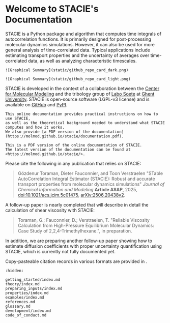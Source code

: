 # Welcome to STACIE's Documentation

STACIE is a Python package and algorithm that computes time integrals of autocorrelation functions.
It is primarily designed for post-processing molecular dynamics simulations.
However, it can also be used for more general analysis of time-correlated data.
Typical applications include estimating transport properties
and the uncertainty of averages over time-correlated data,
as well as analyzing characteristic timescales.

```{only} html
![Graphical Summary](static/github_repo_card_dark.png)
```

```{only} latex
![Graphical Summary](static/github_repo_card_light.png)
```

STACIE is developed in the context of a collaboration between
the [Center for Molecular Modeling](https://molmod.ugent.be/)
and the tribology group of [Labo Soete](https://www.ugent.be/ea/emsme/en/research/soete)
at [Ghent University](https://ugent.be/).
STACIE is open-source software (LGPL-v3 license) and is available on
[GitHub](https://github.com/molmod/stacie) and [PyPI](https://pypi.org/project/stacie).

```{only} html
This online documentation provides practical instructions on how to use STACIE,
as well as the theoretical background needed to understand what STACIE computes and how it works.
We also provide [a PDF version of the documentation](https://molmod.github.io/stacie/documentation.pdf).
```

```{only} latex
This is a PDF version of the online documentation of STACIE.
The latest version of the documentation can be found at <https://molmod.github.io/stacie/>.
```

Please cite the following in any publication that relies on STACIE:

> Gözdenur Toraman, Dieter Fauconnier, and Toon Verstraelen
> "STable AutoCorrelation Integral Estimator (STACIE):
> Robust and accurate transport properties from molecular dynamics simulations"
> *Journal of Chemical Information and Modeling* **Article ASAP**, 2025,
> [doi:10.1021/acs.jcim.5c01475](https://doi.org/10.1021/acs.jcim.5c01475),
> [arXiv:2506.20438v2](https://arxiv.org/abs/2506.20438v2).

A follow-up paper is nearly completed that will describe in detail the calculation of shear viscosity
with STACIE:

> Toraman, G.; Fauconnier, D.; Verstraelen, T. "Reliable Viscosity Calculation from High-Pressure
> Equilibrium Molecular Dynamics: Case Study of 2,2,4-Trimethylhexane.", in preparation.

In addition, we are preparing another follow-up paper showing how to estimate
diffusion coefficients with proper uncertainty quantification using STACIE,
which is currently not fully documented yet.

Copy-pasteable citation records in various formats are provided in [](getting_started/cite.md).

```{toctree}
:hidden:

getting_started/index.md
theory/index.md
preparing_inputs/index.md
properties/index.md
examples/index.md
references.md
glossary.md
development/index.md
code_of_conduct.md
```

